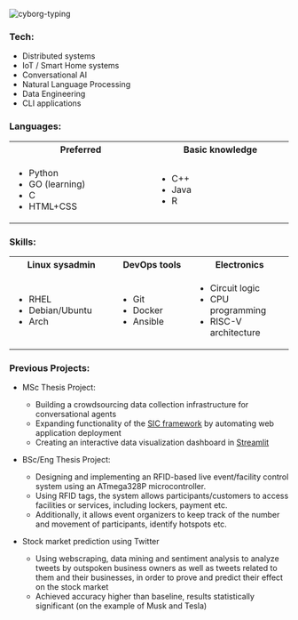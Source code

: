 
![cyborg-typing](https://github.com/d-muis/d-muis/assets/71331759/8bb09c1f-2bb4-49ce-b721-9f26f93af82f)


<!--
<img align="right" src="https://github.com/d-muis/d-muis/assets/71331759/cd82ae75-7552-44e9-8ca5-2adf9c5c235f">
-->



### Tech:

- Distributed systems
- IoT / Smart Home systems
- Conversational AI
- Natural Language Processing
- Data Engineering
- CLI applications



### Languages:

<table width:100% border="0" cellspacing="0" cellpadding="0">
 <tr>
    <th width="325px"><b>Preferred</b></th>
    <th width="325px"><b>Basic knowledge</b></th>
 </tr>
 <tr>
    <td>
      <ul>
           <li>Python</li>
           <li>GO (learning)</li>
           <li>C</li>
           <li>HTML+CSS</li>
      </ul>
    </td>
    <td>
      <ul>
           <li>C++</li>
           <li>Java</li>
           <li>R</li>
      </ul>
    </td>
 </tr>
</table>



### Skills:

<table width:100% border="0" cellspacing="0" cellpadding="0">
 <tr>
    <th width="325px"><b>Linux sysadmin</b></th>
    <th width="325px"><b>DevOps tools</b></th>
    <th width="325px"><b>Electronics</b></th>
 </tr>
 <tr>
    <td>
      <ul>
           <li>RHEL</li>
           <li>Debian/Ubuntu</li>
           <li>Arch</li>
      </ul>
    </td>
    <td>
      <ul>
           <li>Git</li>
           <li>Docker</li>
           <li>Ansible</li>
      </ul>
    </td>
    <td>
      <ul>
           <li>Circuit logic</li>
           <li>CPU programming</li>
           <li>RISC-V architecture</li>
      </ul>
    </td>
 </tr>
</table>



### Previous Projects:

- MSc Thesis Project:
  - Building a crowdsourcing data collection infrastructure for conversational agents
  - Expanding functionality of the [SIC framework](https://socialrobotics.atlassian.net/wiki/spaces/CBSR/overview) by automating web application deployment
  - Creating an interactive data visualization dashboard in [Streamlit](https://streamlit.io/)
 
- BSc/Eng Thesis Project:
  - Designing and implementing an RFID-based live event/facility control system using an ATmega328P microcontroller. 
  - Using RFID tags, the system allows participants/customers to access facilities or services, including lockers, payment etc.
  - Additionally, it allows event organizers to keep track of the number and movement of participants, identify hotspots etc.
 
- Stock market prediction using Twitter
  - Using webscraping, data mining and sentiment analysis to analyze tweets by outspoken business owners 
    as well as tweets related to them and their businesses, in order to prove and predict their effect on the stock market
  - Achieved accuracy higher than baseline, results statistically significant (on the example of Musk and Tesla)





<!--
<table width:100% border="0" cellspacing="0" cellpadding="0">
 <tr>
    <th width="325px"><b style="font-size:50px">Programming Languages</b></td>
    <th width="325px"><b style="font-size:50px">Fields of Interest</b></td>
    <th width="325px"><b style="font-size:40px">Skills</b></td>
 </tr>
 <tr>
    <td>
     <ul>
       <li>Python</li>
       <li>GO</li>
       <li>Rust</li>
       <li>C</li>
     </ul>
    </td>
    <td>
     <ul>
       <li>Distributed systems</li>
       <li>IoT / Smart Home systems</li>
       <li>Conversational AI</li>
       <li>Natural Language Processing</li>
       <li>Data Engineering</li>
       <li>CLI applications</li>
     </ul>
    </td>
    <td>
      <ul>
       <li>Linux system administration
         <ul>
           <li>RHEL-based systems</li>
           <li>Debian/Ubuntu-based systems</li>
           <li>Arch-based systems</li>
         </ul>
       </li>
       <li>DevOps tools
         <ul>
           <li>Git</li>
           <li>Docker</li>
           <li>Ansible</li>
         </ul>
       </li>
       <li>Electronics
         <ul>
           <li>Advanced logic</li>
           <li>CPU programming</li>
           <li>RISC-V architecture</li>
         </ul>
       </li>
    </td>
 </tr>
</table>
-->


<!--
- Linux sys admin:
  - RHEL
  - Debian/Ubuntu
  - Arch
- DevOps tools:
  - Git
  - Docker
  - Ansible
- Electronics:
  - Logic circuits
  - CPU programming
  - RISC-V
-->
